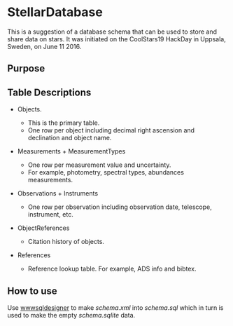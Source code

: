 # StellarDatabase
This is a suggestion of a database schema that can be used to store and share data on stars. It was initiated on the CoolStars19 HackDay in Uppsala, Sweden, on June 11 2016.

## Purpose

## Table Descriptions

- Objects. 
  - This is the primary table. 
  - One row per object including decimal right ascension and declination and object name.

- Measurements + MeasurementTypes
  - One row per measurement value and uncertainty. 
  - For example, photometry, spectral types, abundances measurements.

- Observations + Instruments
  - One row per observation including observation date, telescope, instrument, etc.

- ObjectReferences
  - Citation history of objects.

- References
  - Reference lookup table. For example, ADS info and bibtex.

## How to use 

Use [wwwsqldesigner](https://github.com/ondras/wwwsqldesigner) to
make _schema.xml_ into _schema.sql_ which in turn is used to make the empty
_schema.sqlite_ data.

